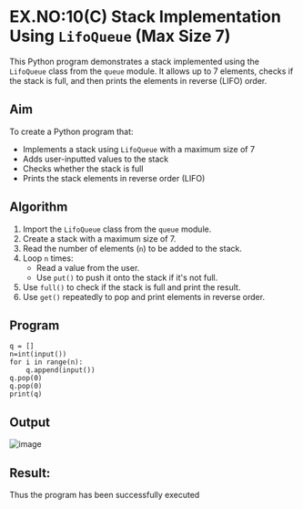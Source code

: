 # EX.NO:10(C) Stack Implementation Using `LifoQueue` (Max Size 7) 

This Python program demonstrates a stack implemented using the `LifoQueue` class from the `queue` module. It allows up to 7 elements, checks if the stack is full, and then prints the elements in reverse (LIFO) order.

## Aim

To create a Python program that:
- Implements a stack using `LifoQueue` with a maximum size of 7
- Adds user-inputted values to the stack
- Checks whether the stack is full
- Prints the stack elements in reverse order (LIFO)

## Algorithm

1. Import the `LifoQueue` class from the `queue` module.
2. Create a stack with a maximum size of 7.
3. Read the number of elements (`n`) to be added to the stack.
4. Loop `n` times:
   - Read a value from the user.
   - Use `put()` to push it onto the stack if it's not full.
5. Use `full()` to check if the stack is full and print the result.
6. Use `get()` repeatedly to pop and print elements in reverse order.

## Program
```
q = [] 
n=int(input()) 
for i in range(n): 
    q.append(input()) 
q.pop(0) 
q.pop(0) 
print(q)
```

## Output
![image](https://github.com/user-attachments/assets/752acd18-ea53-4ca1-b72a-0b03b840e8e3)

## Result:
Thus the program has been successfully executed
